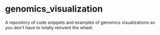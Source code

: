 # genomics_visualization
A repository of code snippets and examples of genomics visualizations so you don't have to totally reinvent the wheel.
